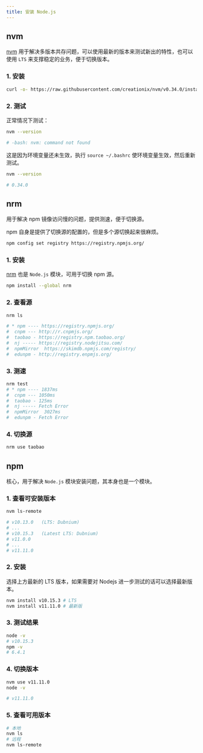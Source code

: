 ```yaml
---
title: 安装 Node.js
---
```


## nvm

[nvm](https://github.com/creationix/nvm) 用于解决多版本共存问题，可以使用最新的版本来测试新出的特性，也可以使用 `LTS` 来支撑稳定的业务，便于切换版本。

### 1. 安装

```bash
curl -o- https://raw.githubusercontent.com/creationix/nvm/v0.34.0/install.sh | bash
```

### 2. 测试

正常情况下测试：

```bash
nvm --version

# -bash: nvm: command not found
```

这是因为环境变量还未生效，执行 `source ~/.bashrc` 使环境变量生效，然后重新测试。

```bash
nvm --version

# 0.34.0
```



## nrm

用于解决 npm 镜像访问慢的问题，提供测速，便于切换源。

npm 自身是提供了切换源的配置的，但是多个源切换起来很麻烦。

```bash
npm config set registry https://registry.npmjs.org/
```

### 1. 安装

[nrm](https://github.com/Pana/nrm) 也是 `Node.js` 模块，可用于切换 npm 源。

```bash
npm install --global nrm
```

### 2. 查看源

```bash
nrm ls

# * npm ---- https://registry.npmjs.org/
#  cnpm --- http://r.cnpmjs.org/
#  taobao - https://registry.npm.taobao.org/
#  nj ----- https://registry.nodejitsu.com/
#  npmMirror  https://skimdb.npmjs.com/registry/
#  edunpm - http://registry.enpmjs.org/
```

### 3. 测速

```bash
nrm test
# * npm ---- 1837ms
#  cnpm --- 1050ms
#  taobao - 125ms
#  nj ----- Fetch Error
#  npmMirror  3027ms
#  edunpm - Fetch Error
```

### 4. 切换源

```bash
nrm use taobao
```



## npm

核心，用于解决 `Node.js` 模块安装问题，其本身也是一个模块。

### 1. 查看可安装版本

```bash
nvm ls-remote

# v10.13.0   (LTS: Dubnium)
# ...
# v10.15.3   (Latest LTS: Dubnium)
# v11.0.0
# ...
# v11.11.0
```

### 2. 安装

选择上方最新的 LTS 版本，如果需要对 Nodejs 进一步测试的话可以选择最新版本。

```bash
nvm install v10.15.3 # LTS
nvm install v11.11.0 # 最新版
```

### 3. 测试结果

```bash
node -v
# v10.15.3
npm -v
# 6.4.1
```

### 4. 切换版本

```bash
nvm use v11.11.0 
node -v

# v11.11.0
```

### 5. 查看可用版本

```bash
# 本地
nvm ls
# 远程
nvm ls-remote
```
